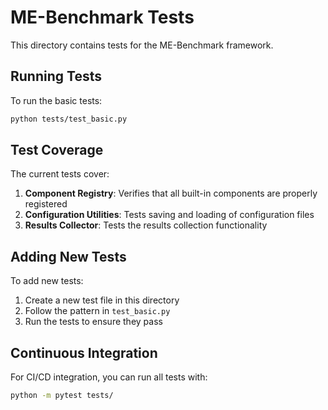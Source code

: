 # ME-Benchmark Tests

This directory contains tests for the ME-Benchmark framework.

## Running Tests

To run the basic tests:

```bash
python tests/test_basic.py
```

## Test Coverage

The current tests cover:

1. **Component Registry**: Verifies that all built-in components are properly registered
2. **Configuration Utilities**: Tests saving and loading of configuration files
3. **Results Collector**: Tests the results collection functionality

## Adding New Tests

To add new tests:

1. Create a new test file in this directory
2. Follow the pattern in `test_basic.py`
3. Run the tests to ensure they pass

## Continuous Integration

For CI/CD integration, you can run all tests with:

```bash
python -m pytest tests/
```